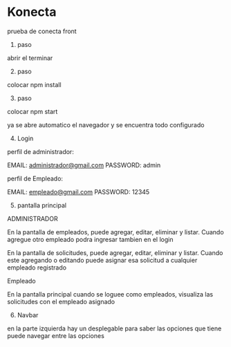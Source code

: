 # Konecta
 prueba de conecta front

1. paso

abrir el terminar

2. paso

colocar npm install

3. paso

colocar npm start 

ya se abre automatico el navegador y se encuentra todo configurado

4. Login

perfil de administrador:

EMAIL: administrador@gmail.com
PASSWORD: admin

perfil de Empleado:

EMAIL: empleado@gmail.com
PASSWORD: 12345

5. pantalla principal

ADMINISTRADOR

En la pantalla de empleados, puede agregar, editar, eliminar y listar. Cuando agregue otro empleado podra ingresar tambien en el login

En la pantalla de solicitudes, puede agregar, editar, eliminar y listar. Cuando este agregando o editando puede asignar esa solicitud a cualquier empleado registrado

Empleado

En la pantalla principal cuando se loguee como empleados, visualiza las solicitudes con el empleado asignado

6. Navbar

en la parte izquierda hay un desplegable para saber las opciones que tiene puede navegar entre las opciones
